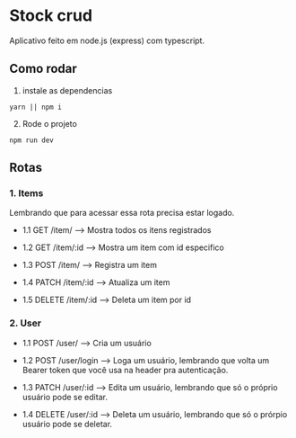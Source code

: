 # Stock crud

Aplicativo feito em node.js (express) com typescript.

## Como rodar

1. instale as dependencias
```
yarn || npm i

```

2. Rode o projeto

```
npm run dev

```

## Rotas

### 1. Items

Lembrando que para acessar essa rota precisa estar logado.

* 1.1 GET /item/ --> Mostra todos os itens registrados

* 1.2 GET /item/:id --> Mostra um item com id especifico

* 1.3 POST /item/ --> Registra um item

* 1.4 PATCH /item/:id --> Atualiza um item

* 1.5 DELETE /item/:id --> Deleta um item por id

### 2. User

* 1.1 POST /user/ --> Cria um usuário

* 1.2 POST /user/login --> Loga um usuário, lembrando que volta um Bearer token que você usa na header pra autenticação.

* 1.3 PATCH /user/:id --> Edita um usuário, lembrando que só o próprio usuário pode se editar.

* 1.4 DELETE /user/:id --> Deleta um usuário, lembrando que só o prórpio usuário pode se deletar.


